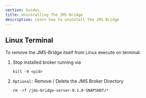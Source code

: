 ```yaml
---
section: Guides
title: Uninstalling The JMS Bridge
description: Learn how to uninstall the JMS Bridge
---
```


## Linux Terminal

To remove the JMS-Bridge itself from Linux execute on terminal:

1. Stop installed broker running via

   ```shell
   kill -9 <pid>
   ```

2. `Optional:` Remove / Delete the JMS Broker Directory

   ```shell
   rm -rf /jms-bridge-server-0.1.0-SNAPSHOT/*
   ```
